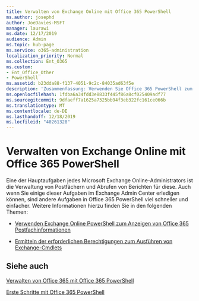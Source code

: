 ```yaml
---
title: Verwalten von Exchange Online mit Office 365 PowerShell
ms.author: josephd
author: JoeDavies-MSFT
manager: laurawi
ms.date: 12/17/2019
audience: Admin
ms.topic: hub-page
ms.service: o365-administration
localization_priority: Normal
ms.collection: Ent_O365
ms.custom:
- Ent_Office_Other
- PowerShell
ms.assetid: b23dda88-f137-4051-9c2c-84035ad63f5e
description: 'Zusammenfassung: Verwenden Sie Office 365 PowerShell zum Verwalten von Microsoft Exchange Online, einschließlich Anzeigen der Postfachkonfiguration und erweiterter Berichte.'
ms.openlocfilehash: 1fdba6a34fdd3e8833f445f86a8cf025409adf77
ms.sourcegitcommit: 9dfaeff7a1625a7325bb94f3eb322fc161ce066b
ms.translationtype: MT
ms.contentlocale: de-DE
ms.lasthandoff: 12/18/2019
ms.locfileid: "40261328"
---
```

# <a name="manage-exchange-online-with-office-365-powershell"></a>Verwalten von Exchange Online mit Office 365 PowerShell

Eine der Hauptaufgaben jedes Microsoft Exchange Online-Administrators ist die Verwaltung von Postfächern und Abrufen von Berichten für diese. Auch wenn Sie einige dieser Aufgaben im Exchange Admin Center erledigen können, sind andere Aufgaben in Office 365 PowerShell viel schneller und einfacher. Weitere Informationen hierzu finden Sie in den folgenden Themen:
  
- [Verwenden Exchange Online PowerShell zum Anzeigen von Office 365 Postfachinformationen](https://docs.microsoft.com/exchange/recipients-in-exchange-online/manage-user-mailboxes/use-powershell-to-display-mailbox-information)
    
- [Ermitteln der erforderlichen Berechtigungen zum Ausführen von Exchange-Cmdlets](https://docs.microsoft.com/powershell/exchange/exchange-server/find-exchange-cmdlet-permissions)
    
## <a name="see-also"></a>Siehe auch

[Verwalten von Office 365 mit Office 365 PowerShell](manage-office-365-with-office-365-powershell.md)
  
[Erste Schritte mit Office 365 PowerShell](getting-started-with-office-365-powershell.md)

